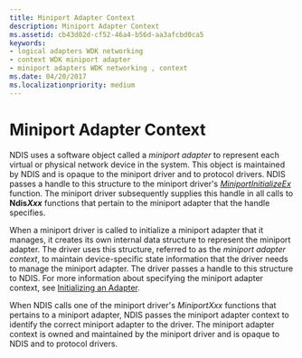```yaml
---
title: Miniport Adapter Context
description: Miniport Adapter Context
ms.assetid: cb43d02d-cf52-46a4-b56d-aa3afcbd0ca5
keywords:
- logical adapters WDK networking
- context WDK miniport adapter
- miniport adapters WDK networking , context
ms.date: 04/20/2017
ms.localizationpriority: medium
---
```


# Miniport Adapter Context





NDIS uses a software object called a *miniport adapter* to represent each virtual or physical network device in the system. This object is maintained by NDIS and is opaque to the miniport driver and to protocol drivers. NDIS passes a handle to this structure to the miniport driver's [*MiniportInitializeEx*](https://docs.microsoft.com/windows-hardware/drivers/ddi/content/ndis/nc-ndis-miniport_initialize) function. The miniport driver subsequently supplies this handle in all calls to **Ndis*Xxx*** functions that pertain to the miniport adapter that the handle specifies.

When a miniport driver is called to initialize a miniport adapter that it manages, it creates its own internal data structure to represent the miniport adapter. The driver uses this structure, referred to as the *miniport adapter context*, to maintain device-specific state information that the driver needs to manage the miniport adapter. The driver passes a handle to this structure to NDIS. For more information about specifying the miniport adapter context, see [Initializing an Adapter](initializing-a-miniport-adapter.md).

When NDIS calls one of the miniport driver's *MiniportXxx* functions that pertains to a miniport adapter, NDIS passes the miniport adapter context to identify the correct miniport adapter to the driver. The miniport adapter context is owned and maintained by the miniport driver and is opaque to NDIS and to protocol drivers.

 

 





